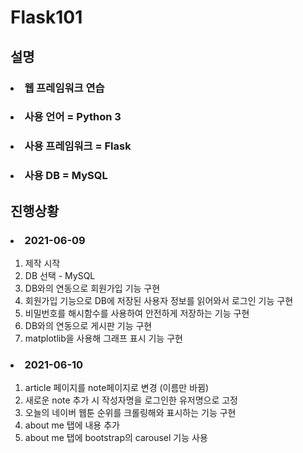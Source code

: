 # Flask101

## 설명

### <li> 웹 프레임워크 연습
### <li> 사용 언어 = Python 3
### <li> 사용 프레임워크 = Flask
### <li> 사용 DB = MySQL

## 진행상황

### <li> 2021-06-09
1. 제작 시작 
2. DB 선택 - MySQL 
3. DB와의 연동으로 회원가입 기능 구현
4. 회원가입 기능으로 DB에 저장된 사용자 정보를 읽어와서 로그인 기능 구현
5. 비밀번호를 해시함수를 사용하여 안전하게 저장하는 기능 구현
6. DB와의 연동으로 게시판 기능 구현
7. matplotlib을 사용해 그래프 표시 기능 구현

### <li> 2021-06-10
1. article 페이지를 note페이지로 변경 (이름만 바뀜)
2. 새로운 note 추가 시 작성자명을 로그인한 유저명으로 고정
3. 오늘의 네이버 웹툰 순위를 크롤링해와 표시하는 기능 구현
4. about me 탭에 내용 추가
5. about me 탭에 bootstrap의 carousel 기능 사용
